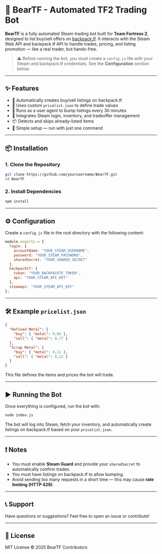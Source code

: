 # 🐻 BearTF - Automated TF2 Trading Bot

**BearTF** is a fully automated Steam trading bot built for **Team Fortress 2**, designed to list buy/sell offers on [backpack.tf](https://backpack.tf). It interacts with the Steam Web API and backpack.tf API to handle trades, pricing, and listing promotion — like a real trader, but hands-free.

> ⚠️ Before running the bot, you must create a `config.js` file with your Steam and backpack.tf credentials. See the **Configuration** section below.

---

## ✨ Features

- 🔁 Automatically creates buy/sell listings on backpack.tf
- 🛒 Uses custom `pricelist.json` to define trade values
- 🤖 Runs as a user agent to bump listings every 30 minutes
- 🔐 Integrates Steam login, inventory, and tradeoffer management
- 📦 Detects and skips already-listed items
- 🚀 Simple setup — run with just one command

---

## 📦 Installation

### 1. Clone the Repository

```bash
git clone https://github.com/yourusername/BearTF.git
cd BearTF
```

### 2. Install Dependencies

```bash
npm install
```

---

## ⚙️ Configuration

Create a `config.js` file in the root directory with the following content:

```js
module.exports = {
  login: {
    accountName: "YOUR_STEAM_USERNAME",
    password: "YOUR_STEAM_PASSWORD",
    sharedSecret: "YOUR_SHARED_SECRET"
  },
  backpacktf: {
    token: "YOUR_BACKPACKTF_TOKEN",
    api: "YOUR_STEAM_API_KEY"
  },
  steamapi: "YOUR_STEAM_API_KEY"
};
```

---

## 🛠 Example `pricelist.json`

```json
{
  "Refined Metal": {
    "buy": { "metal": 0.66 },
    "sell": { "metal": 0.77 }
  },
  "Scrap Metal": {
    "buy": { "metal": 0.11 },
    "sell": { "metal": 0.22 }
  }
}
```

This file defines the items and prices the bot will trade.

---

## ▶️ Running the Bot

Once everything is configured, run the bot with:

```bash
node index.js
```

The bot will log into Steam, fetch your inventory, and automatically create listings on backpack.tf based on your `pricelist.json`.

---

## ❗ Notes

- You must enable **Steam Guard** and provide your `sharedSecret` to automatically confirm trades.
- You must have listings on backpack.tf to allow bumping.
- Avoid sending too many requests in a short time — this may cause **rate limiting (HTTP 429)**.

---

## 📞 Support

Have questions or suggestions? Feel free to open an issue or contribute!

---

## 🧠 License

MIT License © 2025 BearTF Contributors

